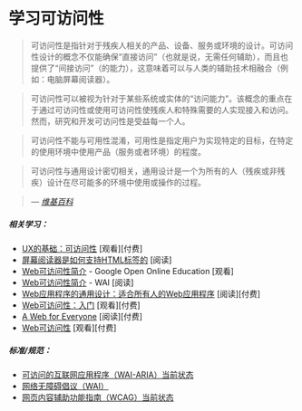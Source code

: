 # 学习可访问性

> 可访问性是指针对于残疾人相关的产品、设备、服务或环境的设计。可访问性设计的概念不仅能确保“直接访问”（也就是说，无需任何辅助），而且也提供了“间接访问”（的能力），这意味着可以与人类的辅助技术相融合（例如：电脑屏幕阅读器）。

> 可访问性可以被视为针对于某些系统或实体的“访问能力”。该概念的重点在于通过可访问性或使用可访问性使残疾人和特殊需要的人实现接入和访问。然而，研究和开发可访问性是受益每一个人。

> 可访问性不能与可用性混淆，可用性是指定用户为实现特定的目标，在特定的使用环境中使用产品（服务或者环境）的程度。

> 可访问性与通用设计密切相关，通用设计是一个为所有的人（残疾或非残疾）设计在尽可能多的环境中使用或操作的过程。

><cite>&#8212; [维基百科](https://en.wikipedia.org/wiki/Accessibility)</cite>

##### 相关学习：

* [UX的基础：可访问性](http://www.lynda.com/Accessibility-tutorials/Foundations-UX-Accessibility/435008-2.html) [观看][付费]
* [屏幕阅读器是如何支持HTML标签的](http://thepaciellogroup.github.io/AT-browser-tests/?utm_source=html5weekly&utm_medium=email) [阅读]
* [Web可访问性简介](https://webaccessibility.withgoogle.com/course) - Google Open Online Education [观看]
* [Web可访问性简介](https://www.w3.org/WAI/intro/accessibility.php) - WAI [阅读]
* [Web应用程序的通用设计：适合所有人的Web应用程序](http://www.amazon.com/Universal-Design-Web-Applications-Everyone/dp/0596518730/ref=sr_1_1) [阅读][付费]
* [Web可访问性：入门](http://www.pluralsight.com/courses/web-accessibility-getting-started) [观看][付费]
* [A Web for Everyone](http://rosenfeldmedia.com/books/a-web-for-everyone/) [阅读][付费]
* [Web可访问性](https://frontendmasters.com/workshops/accessibility/) [观看][付费]

##### 标准/规范：

* [可访问的互联网应用程序（WAI-ARIA）当前状态](http://www.w3.org/standards/techs/aria#w3c_all)
* [网络无障碍倡议（WAI）](http://www.w3.org/WAI/)
* [网页内容辅助功能指南（WCAG）当前状态](http://www.w3.org/standards/techs/wcag#w3c_all)





















 






